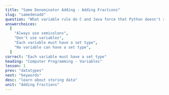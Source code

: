 ```yaml
---
title: "Same Denominator Adding - Adding Fractions"
slug: "samedenadd"
question: "What variable rule do C and Java force that Python doesn't require?"
answerchoices:
  [
    "Always use semicolons",
    "Don't use variables",
    "Each variable must have a set type",
    "No variable can have a set type",
  ]
correct: "Each variable must have a set type"
heading: "Computer Programming - Variables"
lesson: 1
prev: "datatypes"
next: "keywords"
desc: "learn about storing data"
unit: "Adding Fractions"
---
```

